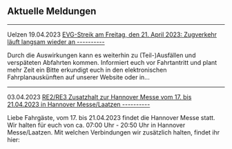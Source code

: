 Aktuelle Meldungen
----------

---

 Uelzen 19.04.2023 [EVG-Streik am Freitag, den 21. April 2023: Zugverkehr läuft langsam wieder an ----------](https://www.der-metronom.de/aktuell/evg-streik-am-freitag-den-21.-april-2023)

Durch die Auswirkungen kann es weiterhin zu (Teil-)Ausfällen und verspäteten Abfahrten kommen. Informiert euch vor Fahrtantritt und plant mehr Zeit ein
Bitte erkundigt euch in den elektronischen Fahrplanauskünften auf unserer Website oder in...

---

03.04.2023 [RE2/RE3 Zusatzhalt zur Hannover Messe vom 17. bis 21.04.2023 in Hannover Messe/Laatzen ----------](https://www.der-metronom.de/aktuell/re2-re3-zusatzhalt-zur-hannover-messe-vom-17-bis-21-04-2023-in-hannover-messe-laatzen/)

Liebe Fahrgäste,
vom 17. bis 21.04.2023 findet die Hannover Messe statt. Wir halten für euch von ca. 07:00 Uhr - 20:50 Uhr in Hannover Messe/Laatzen. Mit welchen Verbindungen wir zusätzlich halten, findet ihr hier:
